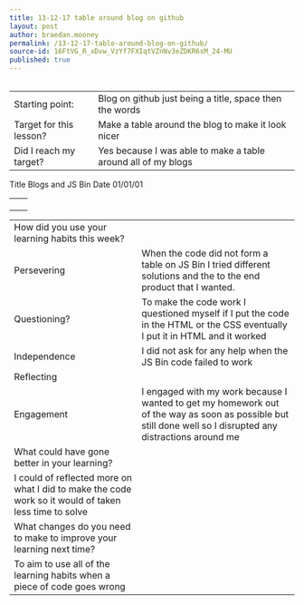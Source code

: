 ```yaml
---
title: 13-12-17 table around blog on github
layout: post
author: braedan.mooney
permalink: /13-12-17-table-around-blog-on-github/
source-id: 16FtVG_R_xDvw_VzYf7FXIqtVZnNv3eZDKR6sM_24-MU
published: true
---
```

<table>
  
<table>
  <tr>
    <td>Starting point:</td>
    <td>Blog on github just being a title, space then the words</td>
  </tr>
  <tr>
    <td>Target for this lesson?</td>
    <td>Make a table around the blog to make it look nicer</td>
  </tr>
  <tr>
    <td>Did I reach my target? </td>
    <td>Yes because I was able to make a table around all of my blogs</td>
  </tr>
</table>
 <tr>
    <td>Title</td>
    <td>
Blogs and JS Bin</td>
    <td>Date</td>
    <td>01/01/01</td>
  </tr>
</table>
</table>
<html>
<head>
<style>
table {
    border-collapse: collapse;
  width: 100%;
}

table, td, th {
    border: 1px solid black;
}
</style>
</head>
<body>



<table>
  <tr>
    <th></th>
    <th>  <tr>
    <td></td>
    <td></td>
  </tr>
  <tr>
    <td></td>
    <td>   </td>
  </tr>
</table>


<table>
  <tr>
    <td>How did you use your learning habits this week?</td>
    <td></td>
  </tr>
  <tr>
    <td>Persevering</td>
    <td>When the code did not form a table on JS Bin I tried different solutions and the to the end product that I wanted.</td>
  </tr>
  <tr>
    <td>Questioning?</td>
    <td>To make the code work I questioned myself if I put the code in the HTML or the CSS eventually I put it in HTML and it worked</td>
  </tr>
  <tr>
    <td>Independence</td>
    <td>I did not ask for any help when the JS Bin code failed to work</td>
  </tr>
  <tr>
    <td>Reflecting</td>
    <td></td>
  </tr>
  <tr>
    <td>Engagement</td>
    <td>I engaged with my work because I wanted to get my homework out of the way as soon as possible but still done well so I disrupted any distractions around me </td>
  </tr>
  <tr>
    <td>What could have gone better in your learning?</td>
    <td></td>
  </tr>
  <tr>
    <td>I could of reflected more on what I did to make the code work so it would of taken less time to solve</td>
    <td></td>
  </tr>
  <tr>
    <td>What changes do you need to make to improve your learning next time?</td>
    <td></td>
  </tr>
  <tr>
    <td>To aim to use all of the learning habits when a piece of code goes wrong</td>
    <td></td>
  </tr>
</table>



